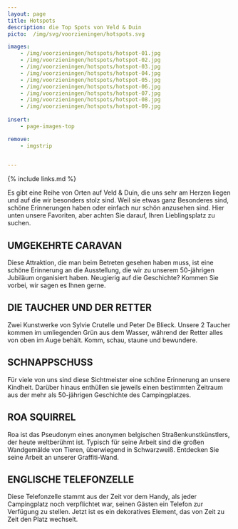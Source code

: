 ```yaml
---
layout: page
title: Hotspots
description: die Top Spots von Veld & Duin
picto:  /img/svg/voorzieningen/hotspots.svg

images:
    - /img/voorzieningen/hotspots/hotspot-01.jpg
    - /img/voorzieningen/hotspots/hotspot-02.jpg
    - /img/voorzieningen/hotspots/hotspot-03.jpg
    - /img/voorzieningen/hotspots/hotspot-04.jpg
    - /img/voorzieningen/hotspots/hotspot-05.jpg
    - /img/voorzieningen/hotspots/hotspot-06.jpg
    - /img/voorzieningen/hotspots/hotspot-07.jpg
    - /img/voorzieningen/hotspots/hotspot-08.jpg
    - /img/voorzieningen/hotspots/hotspot-09.jpg
    
insert:
    - page-images-top

remove:
    - imgstrip
    

---
```

{% include links.md %}

Es gibt eine Reihe von Orten auf Veld & Duin, die uns sehr am Herzen liegen und auf die wir besonders stolz sind. Weil sie etwas ganz Besonderes sind, schöne Erinnerungen haben oder einfach nur schön anzusehen sind.
Hier unten unsere Favoriten, aber achten Sie darauf, Ihren Lieblingsplatz zu suchen.

## UMGEKEHRTE CARAVAN
Diese Attraktion, die man beim Betreten gesehen haben muss, ist eine schöne Erinnerung an die Ausstellung, die wir zu unserem 50-jährigen Jubiläum organisiert haben. Neugierig auf die Geschichte? Kommen Sie vorbei, wir sagen es Ihnen gerne.

## DIE TAUCHER UND DER RETTER
Zwei Kunstwerke von Sylvie Crutelle und Peter De Blieck.
Unsere 2 Taucher kommen im umliegenden Grün aus dem Wasser, während der Retter alles von oben im Auge behält. Komm, schau, staune und bewundere.

## SCHNAPPSCHUSS
Für viele von uns sind diese Sichtmeister eine schöne Erinnerung an unsere Kindheit. Darüber hinaus enthüllen sie jeweils einen bestimmten Zeitraum aus der mehr als 50-jährigen Geschichte des Campingplatzes.

## ROA SQUIRREL
Roa ist das Pseudonym eines anonymen belgischen Straßenkunstkünstlers, der heute weltberühmt ist. Typisch für seine Arbeit sind die großen Wandgemälde von Tieren, überwiegend in Schwarzweiß. Entdecken Sie seine Arbeit an unserer Graffiti-Wand.

## ENGLISCHE TELEFONZELLE
Diese Telefonzelle stammt aus der Zeit vor dem Handy, als jeder Campingplatz noch verpflichtet war, seinen Gästen ein Telefon zur Verfügung zu stellen. Jetzt ist es ein dekoratives Element, das von Zeit zu Zeit den Platz wechselt.
